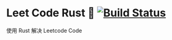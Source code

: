# Leet Code Rust 🦀 [![Build Status][badge]][repo]

使用 Rust 解决 Leetcode Code

[badge]: https://github.com/zonglin-hub/leet_code/actions/workflows/rust.yml/badge.svg
[repo]: https://github.com/zonglin-hub/leet_code/actions/workflows/rust.yml
